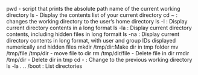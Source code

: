 pwd - script that prints the absolute path name of the current working directory
ls - Display the contents list of your current directory
cd ~ : changes the working directory to the user’s home directory
ls -l : Display current directory contents in a long format
ls -la : Display current directory contents, including hidden files in long formait
ls -na : Display current directory contents in long format, with user and group IDs displayed numerically and hidden files
mkdir /tmp/dir:Make dir in tmp folder
mv /tmp/file /tmp/dir - move file to dir
rm /tmp/dir/file - Delete file in dir
rmdir /tmp/dir - Delete dir in tmp
cd - : Change to the previous working directory
ls -la . .. /boot : List directories
